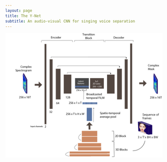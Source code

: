 ```yaml
---
layout: page
title: The Y-Net
subtitle: An audio-visual CNN for singing voice separation
---
```



![Y-Net](img/model.png "Y-Net Architecture")

